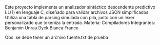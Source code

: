 Este proyecto implementa un analizador sintáctico descendente predictivo LL(1) en lenguaje C, diseñado para validar archivos JSON simplificados. Utiliza una tabla de parsing simulada con pila, junto con un lexer personalizado que tokeniza la entrada.
Materia: Compiladores Integrantes: Benjamin Unrau Dyck Blanca Franco

Obs: se debe tener un archivo fuente.txt de prueba
